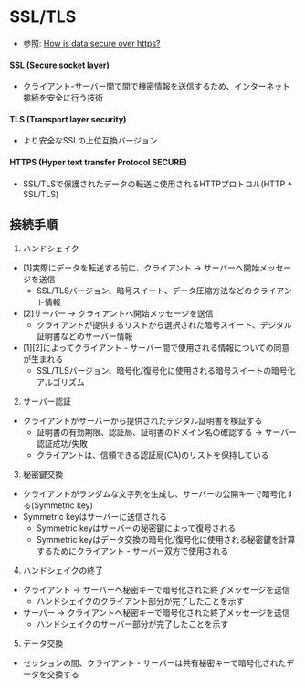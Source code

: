 # SSL/TLS
- 参照: [How is data secure over https?](https://blog.joshsoftware.com/2019/08/23/how-is-data-secure-over-https/)

#### SSL (Secure socket layer)
- クライアント-サーバー間で間で機密情報を送信するため、インターネット接続を安全に行う技術

#### TLS (Transport layer security)
- より安全なSSLの上位互換バージョン

#### HTTPS (Hyper text transfer Protocol SECURE)
- SSL/TLSで保護されたデータの転送に使用されるHTTPプロトコル(HTTP + SSL/TLS)

## 接続手順
1. ハンドシェイク
  - [1]実際にデータを転送する前に、クライアント -> サーバーへ開始メッセージを送信
    - SSL/TLSバージョン、暗号スイート、データ圧縮方法などのクライアント情報
  - [2]サーバー -> クライアントへ開始メッセージを送信
    - クライアントが提供するリストから選択された暗号スイート、デジタル証明書などのサーバー情報
  - [1][2]によってクライアント - サーバー間で使用される情報についての同意が生まれる
    - SSL/TLSバージョン、暗号化/復号化に使用される暗号スイートの暗号化アルゴリズム
2. サーバー認証
  - クライアントがサーバーから提供されたデジタル証明書を検証する
    - 証明書の有効期限、認証局、証明書のドメイン名の確認する -> サーバー認証成功/失敗
    - クライアントは、信頼できる認証局(CA)のリストを保持している
3. 秘密鍵交換
  - クライアントがランダムな文字列を生成し、サーバーの公開キーで暗号化する(Symmetric key)
  - Symmetric keyはサーバーに送信される
    - Symmetric keyはサーバーの秘密鍵によって復号される
    - Symmetric keyはデータ交換の暗号化/復号化に使用される秘密鍵を計算するためにクライアント - サーバー双方で使用される
4. ハンドシェイクの終了
  - クライアント -> サーバーへ秘密キーで暗号化された終了メッセージを送信
    - ハンドシェイクのクライアント部分が完了したことを示す
  - サーバー -> クライアントへ秘密キーで暗号化された終了メッセージを送信
    - ハンドシェイクのサーバー部分が完了したことを示す
5. データ交換
  - セッションの間、クライアント - サーバーは共有秘密キーで暗号化されたデータを交換する
